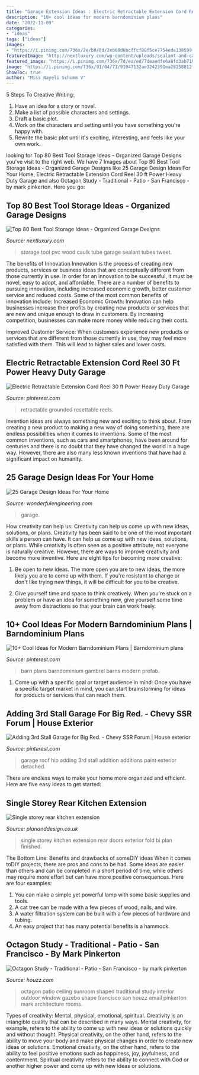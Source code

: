 ```yaml
---
title: "Garage Extension Ideas : Electric Retractable Extension Cord Reel 30 Ft Power Heavy Duty Garage"
description: "10+ cool ideas for modern barndominium plans"
date: "2022-11-09"
categories:
- "ideas"
tags: ["ideas"]
images:
- "https://i.pinimg.com/736x/2e/b0/8d/2eb08d6bcffcf88f5ce7754ede138599--hip-roof-garage-addition.jpg"
featuredImage: "http://nextluxury.com/wp-content/uploads/sealant-and-caulk-tubes-tool-storage-ideas-made-out-of-pvc-tube-and-wood.jpg"
featured_image: "https://i.pinimg.com/736x/7d/ea/ed/7deaedfe6a8fd3ab719d2b53e972098e.jpg"
image: "https://i.pinimg.com/736x/91/04/71/91047132ae3242391ea28258812f9a02.jpg"
ShowToc: true
author: "Miss Nayeli Schumm V"
---
```



5 Steps To Creative Writing:
1. Have an idea for a story or novel.
2. Make a list of possible characters and settings.
3. Draft a basic plot.
4. Work on the characters and setting until you have something you're happy with.
5. Rewrite the basic plot until it's exciting, interesting, and feels like your own work.

	

		
looking for Top 80 Best Tool Storage Ideas - Organized Garage Designs you've visit to the right web. We have 7 Images about Top 80 Best Tool Storage Ideas - Organized Garage Designs like 25 Garage Design Ideas For Your Home, Electric Retractable Extension Cord Reel 30 ft Power Heavy Duty Garage and also Octagon Study - Traditional - Patio - San Francisco - by mark pinkerton. Here you go:
		
    
## Top 80 Best Tool Storage Ideas - Organized Garage Designs

<img loading=lazy src="http://nextluxury.com/wp-content/uploads/sealant-and-caulk-tubes-tool-storage-ideas-made-out-of-pvc-tube-and-wood.jpg" onerror="this.onerror=null;this.src='https://tse1.mm.bing.net/th?id=OIP.h8w6XyUeVnzWGXqny7YukQAAAA&amp;pid=15.1';" alt="Top 80 Best Tool Storage Ideas - Organized Garage Designs">

_Source: nextluxury.com_

>storage tool pvc wood caulk tube garage sealant tubes tweet. 

	

The benefits of Innovation
Innovation is the process of creating new products, services or business ideas that are conceptually different from those currently in use. In order for an innovation to be successful, it must be novel, easy to adopt, and affordable. There are a number of benefits to pursuing innovation, including increased economic growth, better customer service and reduced costs. Some of the most common benefits of innovation include: 
Increased Economic Growth: Innovation can help businesses increase their profits by creating new products or services that are new and unique enough to draw in customers. By increasing competition, businesses can make more money while reducing their costs.

Improved Customer Service: When customers experience new products or services that are different from those currently in use, they may feel more satisfied with them. This will lead to higher sales and lower costs.

    
## Electric Retractable Extension Cord Reel 30 Ft Power Heavy Duty Garage

<img loading=lazy src="https://i.pinimg.com/736x/91/04/71/91047132ae3242391ea28258812f9a02.jpg" onerror="this.onerror=null;this.src='https://tse2.mm.bing.net/th?id=OIP.zdxNBiXQZZcs6rRxy0kLZwHaI4&amp;pid=15.1';" alt="Electric Retractable Extension Cord Reel 30 ft Power Heavy Duty Garage">

_Source: pinterest.com_

>retractable grounded resettable reels. 

	

Invention ideas are always something new and exciting to think about. From creating a new product to making a new way of doing something, there are endless possibilities when it comes to inventions. Some of the most common inventions, such as cars and smartphones, have been around for centuries and there is no doubt that they have changed the world in a huge way. However, there are also many less known inventions that have had a significant impact on humanity.

    
## 25 Garage Design Ideas For Your Home

<img loading=lazy src="https://wonderfulengineering.com/wp-content/uploads/2014/08/25-garage-design-ideas-10.jpg" onerror="this.onerror=null;this.src='https://tse4.mm.bing.net/th?id=OIP.s84Ggpcm7_q7a3rw2aUhTQHaEC&amp;pid=15.1';" alt="25 Garage Design Ideas For Your Home">

_Source: wonderfulengineering.com_

>garage. 

	

How creativity can help us: Creativity can help us come up with new ideas, solutions, or plans.
Creativity has been said to be one of the most important skills a person can have. It can help us come up with new ideas, solutions, or plans. While creativity is often seen as a positive attribute, not everyone is naturally creative. However, there are ways to improve creativity and become more inventive. Here are eight tips for becoming more creative: 
1. Be open to new ideas. The more open you are to new ideas, the more likely you are to come up with them. If you're resistant to change or don't like trying new things, it will be difficult for you to be creative.

2. Give yourself time and space to think creatively. When you're stuck on a problem or have an idea for something new, give yourself some time away from distractions so that your brain can work freely.

    
## 10+ Cool Ideas For Modern Barndominium Plans | Barndominium Plans

<img loading=lazy src="https://i.pinimg.com/736x/7d/ea/ed/7deaedfe6a8fd3ab719d2b53e972098e.jpg" onerror="this.onerror=null;this.src='https://tse3.mm.bing.net/th?id=OIP.SNnOxrYzPAodsCBKFJC5NAHaLF&amp;pid=15.1';" alt="10+ Cool Ideas for Modern Barndominium Plans | Barndominium plans">

_Source: pinterest.com_

>barn plans barndominium gambrel barns modern prefab. 

	

1. Come up with a specific goal or target audience in mind: Once you have a specific target market in mind, you can start brainstorming for ideas for products or services that can reach them.

    
## Adding 3rd Stall Garage For Big Red. - Chevy SSR Forum | House Exterior

<img loading=lazy src="https://i.pinimg.com/736x/2e/b0/8d/2eb08d6bcffcf88f5ce7754ede138599--hip-roof-garage-addition.jpg" onerror="this.onerror=null;this.src='https://tse1.mm.bing.net/th?id=OIP.f8prlxMs2GWGYfpXq8m5VQHaCg&amp;pid=15.1';" alt="Adding 3rd Stall Garage for Big Red. - Chevy SSR Forum | House exterior">

_Source: pinterest.com_

>garage roof hip adding 3rd stall addition additions paint exterior detached. 

	

There are endless ways to make your home more organized and efficient. Here are five easy ideas to get started:

    
## Single Storey Rear Kitchen Extension

<img loading=lazy src="https://www.plananddesign.co.uk/images/CUSTOMER-REVIEWS/shuttleworth-kitchen-portfolio/1.JPG" onerror="this.onerror=null;this.src='https://tse2.mm.bing.net/th?id=OIP._t8cwGKUJ0tpiZrUOm8abwHaFj&amp;pid=15.1';" alt="Single storey rear kitchen extension">

_Source: plananddesign.co.uk_

>single storey kitchen extension rear doors exterior fold bi plan finished. 

	

The Bottom Line: Benefits and drawbacks of someDIY ideas
When it comes toDIY projects, there are pros and cons to be had. Some ideas are easier than others and can be completed in a short period of time, while others may require more effort but can have more positive consequences. Here are four examples: 
1. You can make a simple yet powerful lamp with some basic supplies and tools.
2. A cat tree can be made with a few pieces of wood, nails, and wire.
3. A water filtration system can be built with a few pieces of hardware and tubing. 
4. An easy project that has many potential benefits is a hammock.

    
## Octagon Study - Traditional - Patio - San Francisco - By Mark Pinkerton

<img loading=lazy src="http://st.hzcdn.com/simgs/aa818c860ebd88be_4-3650/traditional-patio.jpg" onerror="this.onerror=null;this.src='https://tse2.mm.bing.net/th?id=OIP.76JscoV9c3xNPjsXUNB-cwHaLI&amp;pid=15.1';" alt="Octagon Study - Traditional - Patio - San Francisco - by mark pinkerton">

_Source: houzz.com_

>octagon patio ceiling sunroom shaped traditional study interior outdoor window gazebo shape francisco san houzz email pinkerton mark architecture rooms. 

	

Types of creativity: Mental, physical, emotional, spiritual.
Creativity is an intangible quality that can be described in many ways. Mental creativity, for example, refers to the ability to come up with new ideas or solutions quickly and without thought. Physical creativity, on the other hand, refers to the ability to move your body and make physical changes in order to create new ideas or solutions. Emotional creativity, on the other hand, refers to the ability to feel positive emotions such as happiness, joy, joyfulness, and contentment. Spiritual creativity refers to the ability to connect with God or another higher power and come up with new ideas or solutions.

